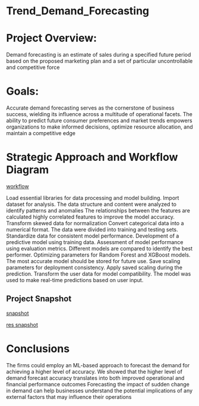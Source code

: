 # Trend_Demand_Forecasting

# Project Overview:
Demand forecasting is an estimate of sales during a specified future period based on the proposed marketing plan and a set of particular uncontrollable and competitive force

# Goals: 
Accurate demand forecasting serves as the cornerstone of business success, wielding its influence across a multitude of operational facets. The ability to predict future consumer preferences and market trends empowers organizations to make informed decisions, optimize resource allocation, and maintain a competitive edge

# Strategic Approach and Workflow Diagram
[workflow](https://github.com/user-attachments/assets/42eced43-7d1e-4535-8f49-c0e2fe51f76d)

 Load essential libraries for data processing and model building.
Import dataset for analysis.
The data structure and content were analyzed to identify patterns and anomalies
The relationships between the features are calculated
 highly correlated features to improve the model accuracy.
Transform skewed data for normalization
Convert categorical data into a numerical format.
The data were divided into training and testing sets.
Standardize data for consistent model performance.
Development of a predictive model using training data.
Assessment of model performance using evaluation metrics.
Different models are compared to identify the best performer.
Optimizing parameters for Random Forest and XGBoost models.
The most accurate model should be stored for future use.
Save scaling parameters for deployment consistency.
Apply saved scaling during the prediction.
Transform the user data for model compatibility.
The model was used to make real-time predictions based on user input.
## Project Snapshot
[snapshot](https://github.com/user-attachments/assets/0cda2590-7eb7-4fa2-8789-2c22e498eeaa)

[res snapshot](https://github.com/user-attachments/assets/cdc63266-5a9e-428c-8adc-35f862df00cc)


# Conclusions
The firms could employ an ML-based approach to forecast the demand for achieving a higher level of accuracy. We showed that the higher level of demand forecast accuracy translates into both improved operational and financial performance outcomes
Forecasting the impact of sudden change in demand can help businesses understand the potential implications of any external factors that may influence their operations

